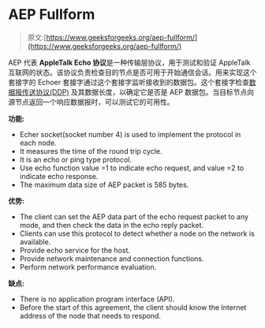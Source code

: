 # AEP Fullform

> 原文:[https://www.geeksforgeeks.org/aep-fullform/](https://www.geeksforgeeks.org/aep-fullform/)

AEP 代表 **AppleTalk Echo 协议**是一种传输层协议，用于测试和验证 AppleTalk 互联网的状态。该协议负责检查目的节点是否可用于开始通信会话。用来实现这个套接字的 Echoer 套接字通过这个套接字监听接收到的数据包。这个套接字检查[数据报传送协议(DDP)](https://www.geeksforgeeks.org/datagram-delivery-protocol-ddp/) 及其数据长度，以确定它是否是 AEP 数据包。当目标节点向源节点返回一个响应数据报时，可以测试它的可用性。

**功能:**

*   Echer socket(socket number 4) is used to implement the protocol in each node.
*   It measures the time of the round trip cycle.
*   It is an echo or ping type protocol.
*   Use echo function value =1 to indicate echo request, and value =2 to indicate echo response.
*   The maximum data size of AEP packet is 585 bytes.

**优势:**

*   The client can set the AEP data part of the echo request packet to any mode, and then check the data in the echo reply packet.
*   Clients can use this protocol to detect whether a node on the network is available.
*   Provide echo service for the host.
*   Provide network maintenance and connection functions.
*   Perform network performance evaluation.

**缺点:**

*   There is no application program interface (API).
*   Before the start of this agreement, the client should know the Internet address of the node that needs to respond.